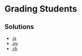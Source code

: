 # Grading Students

## Solutions
* [.js](grading_students.js)
* [.py](grading_students.py)
* [.rb](grading_students.rb)
